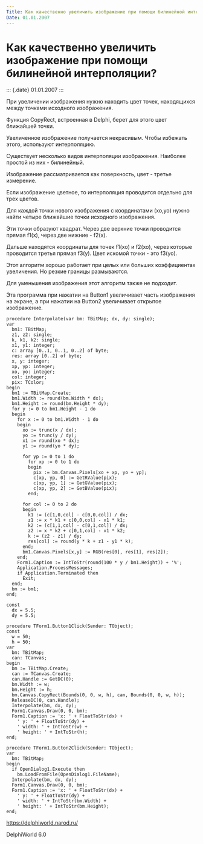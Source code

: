 ```yaml
---
Title: Как качественно увеличить изображение при помощи билинейной интерполяции?
Date: 01.01.2007
---
```



Как качественно увеличить изображение при помощи билинейной интерполяции?
=========================================================================

::: {.date}
01.01.2007
:::

При увеличении изображения нужно находить цвет точек,
находящихся между точками исходного изображения.

Функция CopyRect, встроенная в Delphi,
берет для этого цвет ближайшей точки.

Увеличенное изображение получается некрасивым.
Чтобы избежать этого, используют интерполяцию.

Существует несколько видов интерполяции изображения.
Наиболее простой из них - билинейный.

Изображение рассматривается как поверхность, цвет - третье измерение.

Если изображение цветное, то интерполяция проводится отдельно для трех
цветов.

Для каждой точки нового изображения с координатами (xo,yo)
нужно найти четыре ближайшие точки исходного изображения.

Эти точки образуют квадрат. Через две верхние точки проводится прямая
f1(x), через две нижние - f2(x).

Дальше находятся координаты для точек f1(xo) и f2(xo),
через которые проводится третья прямая f3(y).
Цвет искомой точки - это f3(yo).

Этот алгоритм хорошо работает при целых или больших коэффициентах
увеличения. Но резкие границы размываются.

Для уменьшения изображения этот алгоритм также не подходит.

Эта программа при нажатии на Button1 увеличивает часть изображения на
экране, а при нажатии на Button2 увеличивает открытое изображение.

    procedure Interpolate(var bm: TBitMap; dx, dy: single);
    var
      bm1: TBitMap;
      z1, z2: single;
      k, k1, k2: single;
      x1, y1: integer;
      c: array [0..1, 0..1, 0..2] of byte;
      res: array [0..2] of byte;
      x, y: integer;
      xp, yp: integer;
      xo, yo: integer;
      col: integer;
      pix: TColor;
    begin
      bm1 := TBitMap.Create;
      bm1.Width := round(bm.Width * dx);
      bm1.Height := round(bm.Height * dy);
      for y := 0 to bm1.Height - 1 do
      begin
        for x := 0 to bm1.Width - 1 do
        begin
          xo := trunc(x / dx);
          yo := trunc(y / dy);
          x1 := round(xo * dx);
          y1 := round(yo * dy);
     
          for yp := 0 to 1 do
            for xp := 0 to 1 do
            begin
              pix := bm.Canvas.Pixels[xo + xp, yo + yp];
              c[xp, yp, 0] := GetRValue(pix);
              c[xp, yp, 1] := GetGValue(pix);
              c[xp, yp, 2] := GetBValue(pix);
            end;
     
          for col := 0 to 2 do
          begin
            k1 := (c[1,0,col] - c[0,0,col]) / dx;
            z1 := x * k1 + c[0,0,col] - x1 * k1;
            k2 := (c[1,1,col] - c[0,1,col]) / dx;
            z2 := x * k2 + c[0,1,col] - x1 * k2;
            k := (z2 - z1) / dy;
            res[col] := round(y * k + z1 - y1 * k);
          end;
          bm1.Canvas.Pixels[x,y] := RGB(res[0], res[1], res[2]);
        end;
        Form1.Caption := IntToStr(round(100 * y / bm1.Height)) + '%';
        Application.ProcessMessages;
        if Application.Terminated then
          Exit;
      end;
      bm := bm1;
    end;
     
    const
      dx = 5.5;
      dy = 5.5;
     
    procedure TForm1.Button1Click(Sender: TObject);
    const
      w = 50;
      h = 50;
    var
      bm: TBitMap;
      can: TCanvas;
    begin
      bm := TBitMap.Create;
      can := TCanvas.Create;
      can.Handle := GetDC(0);
      bm.Width := w;
      bm.Height := h;
      bm.Canvas.CopyRect(Bounds(0, 0, w, h), can, Bounds(0, 0, w, h));
      ReleaseDC(0, can.Handle);
      Interpolate(bm, dx, dy);
      Form1.Canvas.Draw(0, 0, bm);
      Form1.Caption := 'x: ' + FloatToStr(dx) +
        ' y: ' + FloatToStr(dy) +
        ' width: ' + IntToStr(w) +
        ' height: ' + IntToStr(h);
    end;
     
    procedure TForm1.Button2Click(Sender: TObject);
    var
      bm: TBitMap;
    begin
      if OpenDialog1.Execute then
        bm.LoadFromFile(OpenDialog1.FileName);
      Interpolate(bm, dx, dy);
      Form1.Canvas.Draw(0, 0, bm);
      Form1.Caption := 'x: ' + FloatToStr(dx) +
        ' y: ' + FloatToStr(dy) +
        ' width: ' + IntToStr(bm.Width) +
        ' height: ' + IntToStr(bm.Height);
    end;

<https://delphiworld.narod.ru/>

DelphiWorld 6.0

